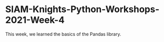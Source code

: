 # SIAM-Knights-Python-Workshops-2021-Week-4
This week, we learned the basics of the Pandas library.

